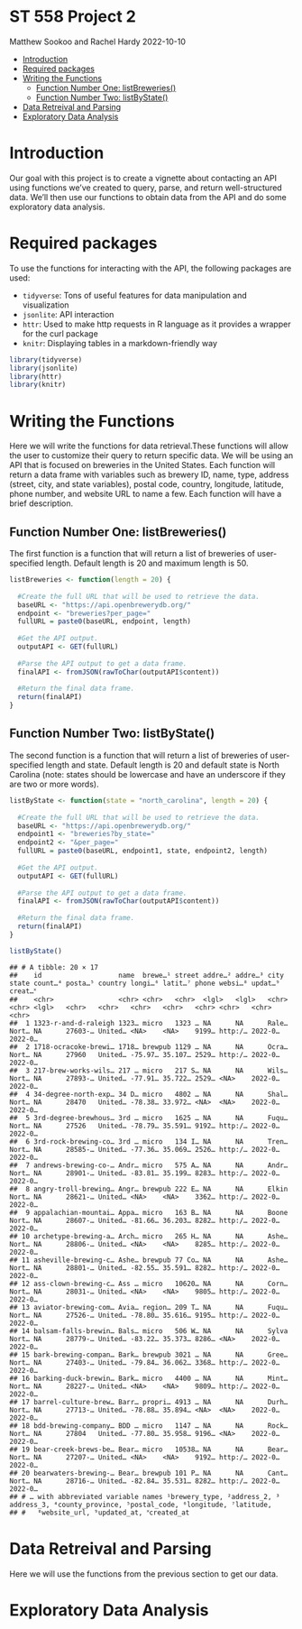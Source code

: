 ST 558 Project 2
================
Matthew Sookoo and Rachel Hardy
2022-10-10

-   <a href="#introduction" id="toc-introduction">Introduction</a>
-   <a href="#required-packages" id="toc-required-packages">Required
    packages</a>
-   <a href="#writing-the-functions" id="toc-writing-the-functions">Writing
    the Functions</a>
    -   <a href="#function-number-one-listbreweries"
        id="toc-function-number-one-listbreweries">Function Number One:
        listBreweries()</a>
    -   <a href="#function-number-two-listbystate"
        id="toc-function-number-two-listbystate">Function Number Two:
        listByState()</a>
-   <a href="#data-retreival-and-parsing"
    id="toc-data-retreival-and-parsing">Data Retreival and Parsing</a>
-   <a href="#exploratory-data-analysis"
    id="toc-exploratory-data-analysis">Exploratory Data Analysis</a>

# Introduction

Our goal with this project is to create a vignette about contacting an
API using functions we’ve created to query, parse, and return
well-structured data. We’ll then use our functions to obtain data from
the API and do some exploratory data analysis.

# Required packages

To use the functions for interacting with the API, the following
packages are used:

-   `tidyverse`: Tons of useful features for data manipulation and
    visualization
-   `jsonlite`: API interaction
-   `httr`: Used to make http requests in R language as it provides a
    wrapper for the curl package
-   `knitr`: Displaying tables in a markdown-friendly way

``` r
library(tidyverse)
library(jsonlite)
library(httr)
library(knitr)
```

# Writing the Functions

Here we will write the functions for data retrieval.These functions will
allow the user to customize their query to return specific data. We will
be using an API that is focused on breweries in the United States. Each
function will return a data frame with variables such as brewery ID,
name, type, address (street, city, and state variables), postal code,
country, longitude, latitude, phone number, and website URL to name a
few. Each function will have a brief description.

## Function Number One: listBreweries()

The first function is a function that will return a list of breweries of
user-specified length. Default length is 20 and maximum length is 50.

``` r
listBreweries <- function(length = 20) {
  
  #Create the full URL that will be used to retrieve the data.
  baseURL <- "https://api.openbrewerydb.org/"
  endpoint <- "breweries?per_page="
  fullURL = paste0(baseURL, endpoint, length)
  
  #Get the API output.
  outputAPI <- GET(fullURL)
  
  #Parse the API output to get a data frame.
  finalAPI <- fromJSON(rawToChar(outputAPI$content))
  
  #Return the final data frame.
  return(finalAPI)
}
```

## Function Number Two: listByState()

The second function is a function that will return a list of breweries
of user-specified length and state. Default length is 20 and default
state is North Carolina (note: states should be lowercase and have an
underscore if they are two or more words).

``` r
listByState <- function(state = "north_carolina", length = 20) {
  
  #Create the full URL that will be used to retrieve the data.
  baseURL <- "https://api.openbrewerydb.org/"
  endpoint1 <- "breweries?by_state="
  endpoint2 <- "&per_page="
  fullURL = paste0(baseURL, endpoint1, state, endpoint2, length)
  
  #Get the API output.
  outputAPI <- GET(fullURL)
  
  #Parse the API output to get a data frame.
  finalAPI <- fromJSON(rawToChar(outputAPI$content))
  
  #Return the final data frame.
  return(finalAPI)
}

listByState()
```

    ## # A tibble: 20 × 17
    ##    id                   name  brewe…¹ street addre…² addre…³ city  state count…⁴ posta…⁵ country longi…⁶ latit…⁷ phone websi…⁸ updat…⁹ creat…˟
    ##    <chr>                <chr> <chr>   <chr>  <lgl>   <lgl>   <chr> <chr> <lgl>   <chr>   <chr>   <chr>   <chr>   <chr> <chr>   <chr>   <chr>  
    ##  1 1323-r-and-d-raleigh 1323… micro   1323 … NA      NA      Rale… Nort… NA      27603-… United… <NA>    <NA>    9199… http:/… 2022-0… 2022-0…
    ##  2 1718-ocracoke-brewi… 1718… brewpub 1129 … NA      NA      Ocra… Nort… NA      27960   United… -75.97… 35.107… 2529… http:/… 2022-0… 2022-0…
    ##  3 217-brew-works-wils… 217 … micro   217 S… NA      NA      Wils… Nort… NA      27893-… United… -77.91… 35.722… 2529… <NA>    2022-0… 2022-0…
    ##  4 34-degree-north-exp… 34 D… micro   4802 … NA      NA      Shal… Nort… NA      28470   United… -78.38… 33.972… <NA>  <NA>    2022-0… 2022-0…
    ##  5 3rd-degree-brewhous… 3rd … micro   1625 … NA      NA      Fuqu… Nort… NA      27526   United… -78.79… 35.591… 9192… http:/… 2022-0… 2022-0…
    ##  6 3rd-rock-brewing-co… 3rd … micro   134 I… NA      NA      Tren… Nort… NA      28585-… United… -77.36… 35.069… 2526… http:/… 2022-0… 2022-0…
    ##  7 andrews-brewing-co-… Andr… micro   575 A… NA      NA      Andr… Nort… NA      28901-… United… -83.81… 35.199… 8283… http:/… 2022-0… 2022-0…
    ##  8 angry-troll-brewing… Angr… brewpub 222 E… NA      NA      Elkin Nort… NA      28621-… United… <NA>    <NA>    3362… http:/… 2022-0… 2022-0…
    ##  9 appalachian-mountai… Appa… micro   163 B… NA      NA      Boone Nort… NA      28607-… United… -81.66… 36.203… 8282… http:/… 2022-0… 2022-0…
    ## 10 archetype-brewing-a… Arch… micro   265 H… NA      NA      Ashe… Nort… NA      28806-… United… <NA>    <NA>    8285… http:/… 2022-0… 2022-0…
    ## 11 asheville-brewing-c… Ashe… brewpub 77 Co… NA      NA      Ashe… Nort… NA      28801-… United… -82.55… 35.591… 8282… http:/… 2022-0… 2022-0…
    ## 12 ass-clown-brewing-c… Ass … micro   10620… NA      NA      Corn… Nort… NA      28031-… United… <NA>    <NA>    9805… http:/… 2022-0… 2022-0…
    ## 13 aviator-brewing-com… Avia… region… 209 T… NA      NA      Fuqu… Nort… NA      27526-… United… -78.80… 35.616… 9195… http:/… 2022-0… 2022-0…
    ## 14 balsam-falls-brewin… Bals… micro   506 W… NA      NA      Sylva Nort… NA      28779-… United… -83.22… 35.373… 8286… <NA>    2022-0… 2022-0…
    ## 15 bark-brewing-compan… Bark… brewpub 3021 … NA      NA      Gree… Nort… NA      27403-… United… -79.84… 36.062… 3368… http:/… 2022-0… 2022-0…
    ## 16 barking-duck-brewin… Bark… micro   4400 … NA      NA      Mint… Nort… NA      28227-… United… <NA>    <NA>    9809… http:/… 2022-0… 2022-0…
    ## 17 barrel-culture-brew… Barr… propri… 4913 … NA      NA      Durh… Nort… NA      27713-… United… -78.88… 35.894… <NA>  <NA>    2022-0… 2022-0…
    ## 18 bdd-brewing-company… BDD … micro   1147 … NA      NA      Rock… Nort… NA      27804   United… -77.80… 35.958… 9196… <NA>    2022-0… 2022-0…
    ## 19 bear-creek-brews-be… Bear… micro   10538… NA      NA      Bear… Nort… NA      27207-… United… <NA>    <NA>    9192… http:/… 2022-0… 2022-0…
    ## 20 bearwaters-brewing-… Bear… brewpub 101 P… NA      NA      Cant… Nort… NA      28716-… United… -82.84… 35.531… 8282… http:/… 2022-0… 2022-0…
    ## # … with abbreviated variable names ¹​brewery_type, ²​address_2, ³​address_3, ⁴​county_province, ⁵​postal_code, ⁶​longitude, ⁷​latitude,
    ## #   ⁸​website_url, ⁹​updated_at, ˟​created_at

# Data Retreival and Parsing

Here we will use the functions from the previous section to get our
data.

# Exploratory Data Analysis

